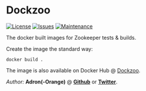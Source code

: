 # Dockzoo

[![License](https://img.shields.io/github/license/Adron/systemic-dockzoo.svg?style=flat-square)]()
[![Issues](https://img.shields.io/github/issues/adron/systemic-dockzoo.svg?style=flat-square)]()
[![Maintenance](https://img.shields.io/maintenance/yes/2016.svg?style=flat-square)]()

The docker built images for Zookeeper tests &amp; builds.

Create the image the standard way:

    docker build .

The image is also available on Docker Hub @ [Dockzoo](https://hub.docker.com/r/adron/dockzoo/).

*Author:* **Adron(-Orange)** @ **[Github](https://www.github.com/adron-orange)** or **[Twitter](https://twitter.com/adron_orange)**.
